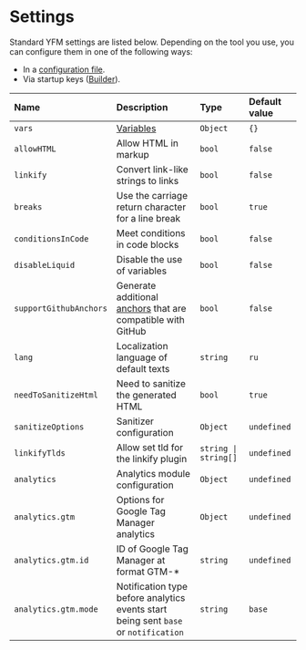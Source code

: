 # Settings

Standard YFM settings are listed below. Depending on the tool you use, you can configure them in one of the following ways:

* In a [configuration file](./project/config.md).
* Via startup keys ([Builder](./tools/docs/settings.md)).

| Name | Description | Type | Default value |
| :--- | :--- | :--- | :--- |
| `vars` | [Variables](./syntax/vars.md) | `Object` | `{}` |
| `allowHTML` | Allow HTML in markup | `bool` | `false` |
| `linkify` | Convert link-like strings to links | `bool` | `false` |
| `breaks` | Use the carriage return character for a line break | `bool` | `true` |
| `conditionsInCode` | Meet conditions in code blocks | `bool` | `false` |
| `disableLiquid` | Disable the use of variables | `bool` | `false` |
| `supportGithubAnchors` | Generate additional [anchors](./syntax/base.md#headers) that are compatible with GitHub | `bool` | `false` |
| `lang` | Localization language of default texts | `string` | `ru` |
`needToSanitizeHtml` | Need to sanitize the generated HTML | `bool` | `true`
`sanitizeOptions` | Sanitizer configuration | `Object` | `undefined`
`linkifyTlds` | Allow set tld for the linkify plugin | `string \| string[]` | `undefined`
`analytics` | Analytics module configuration | `Object` | `undefined`
`analytics.gtm` | Options for Google Tag Manager analytics | `Object` | `undefined`
`analytics.gtm.id` | ID of Google Tag Manager at format GTM-* | `string` | `undefined`
`analytics.gtm.mode` | Notification type before analytics events start being sent `base` or `notification`  | `string` | `base`

